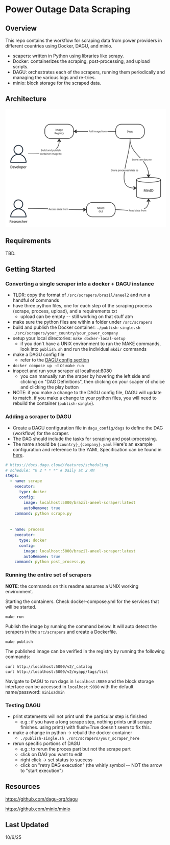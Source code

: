 # Power Outage Data Scraping

## Overview

This repo contains the workflow for scraping data from power providers in different countries using Docker, DAGU, and minio.
- scapers: written in Python using libraries like scrapy.
- Docker: containerizes the scraping, post-processing, and upload scripts.
- DAGU: orchestrates each of the scrapers, running them periodically and managing the various logs and re-tries.
- minio: block storage for the scraped data.

## Architecture

![Architecture](./old_misc/docs/img/Architecture.jpg)

<!-- ## Example

Refer to the `src/scrapers/brazil/aneel` scraper. -->

## Requirements

<!-- Working `scraper.py` and `post_process.py` files for each country and power provider. -->
TBD. 

## Getting Started
<!-- ### Running a single scraper -->
### Converting a single scraper into a docker + DAGU instance
- TLDR: copy the format of `/src/scrapers/brazil/aneel2` and run a handful of commands
- have three python files, one for each step of the scraping process (scrape, process, upload), and a requirements.txt
  - upload can be empty -- still working on that stuff atm
- make sure the python files are within a folder under `/src/scrapers`
- build and publish the Docker container: `./publish-single.sh ./src/scrapers/your_country/your_power_company`
- setup your local directories: `make docker-local-setup`
  - if you don't have a UNIX environment to run the MAKE  commands, look into `publish.sh` and run the individual `mkdir` commands
- make a DAGU config file 
  - refer to the [DAGU config section](#adding-a-scraper-to-dagu)
- `docker compose up -d` or `make run` 
- inspect and run your scraper at localhost:8080
  - you can manually run the sraper by hovering the left side and clicking on "DAG Definitions", then clicking on your scaper of choice and clicking the play button
- NOTE: if you make a change to the DAGU config file, DAGU will update to match. if you make a change to your python files, you will need to rebuild the container (`publish-single`).


### Adding a scraper to DAGU
- Create a DAGU configuration file in `dagu_config/dags` to define the DAG (workflow) for the scraper.
- The DAG should include the tasks for scraping and post-processing.
- The name should be `{country}_{company}.yaml` Here's an example configuration and reference to the YAML Specification can be found in [here](https://docs.dagu.cloud/reference/yaml).

```yaml
# https://docs.dagu.cloud/features/scheduling
# schedule: "0 2 * * *" # Daily at 2 AM
steps:
  - name: scrape
    executor:
      type: docker
      config:
        image: localhost:5000/brazil-aneel-scraper:latest
        autoRemove: true
    command: python scrape.py


  - name: process
    executor:
      type: docker
      config:
        image: localhost:5000/brazil-aneel-scraper:latest
        autoRemove: true
    command: python post_process.py
```


### Running the entire set of scrapers 
**NOTE**: the commands on this readme assumes a UNIX working environment.

Starting the containers. Check docker-compose.yml for the services that will be started.

```
make run
```

Publish the image by running the command below. It will auto detect the scrapers in the `src/scrapers` and create a Dockerfile.

```shell
make publish
```

The published image can be verified in the registry by running the following commands:

```
curl http://localhost:5000/v2/_catalog
curl http://localhost:5000/v2/myapp/tags/list
```

Navigate to DAGU to run dags in `localhost:8080`
and the block storage interface can be accessed in `localhost:9090` with the default name/password: `minioadmin`

### Testing DAGU
- print statements will not print until the particular step is finished
  - e.g.: if you have a long scrape step, nothing prints until scrape finishes. using print() with flush=True doesn't seem to fix this.
- make a change in python → rebuild the docker container
  - `./publish-single.sh ./src/scrapers/your_scraper_here`
- rerun specific portions of DAGU
  - e.g.: to rerun the proces part but not the scrape part
  - click on DAG you want to edit
  - right click → set status to success
  - click on "retry DAG execution" (the whirly symbol -- NOT the arrow to "start execution")


## Resources

<https://github.com/dagu-org/dagu>

<https://github.com/minio/minio>

## Last Updated
10/6/25